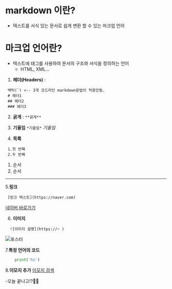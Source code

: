 # markdown 이란? 

- 텍스트를 서식 있는 문서로 쉽게 변환 할 수 있는 마크업 언어

# 마크업 언어란? 

- 텍스트에 태그를 사용하여 문서의 구조와 서식을 정의하는 언어
    - HTML, XML...

1. **헤더(Headers)** :
```
 백틱(`) <-- 3개 코드라인 markdown문법이 적용안됨.
 # 헤더1
 ## 헤더2
 ### 헤더3
 ```

2. **굵게** :
``` **굵게** ```

3. **기울임**
``` *기울임* ```
*기울임*

4. **목록**
``` 
 1.첫 번째 
 2.두 번째 
```
1. 순서
2. 순서

--- 

5.**링크**

```
 [링크 텍스트](https://naver.com)
```
[네이버 바로가기](https://naver.com)

6. **이미지**
```
  ![이미지 설명](https://~ )
```

![포스터](https://img.khan.co.kr/weekly/2025/07/09/news-p.v1.20250702.4bef2328e5594751aa07881f32b8ea8c_P1.jpg)

7.**특정 언어의 코드**

```python
    print('hi')
```

8.**이모지 추가**
[이모지 검색](https://emojipedia.org)

-오늘 끝나고!?🍺🌞
